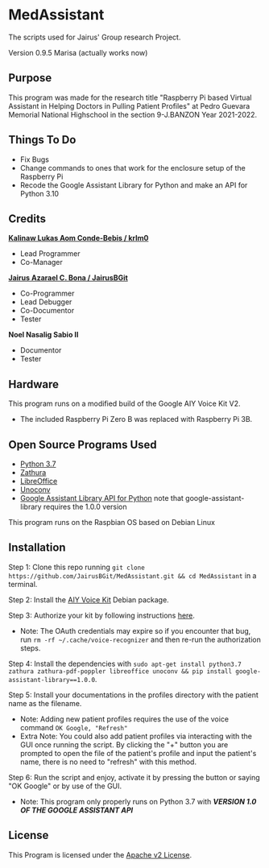# MedAssistant
The scripts used for Jairus' Group research Project.

Version 0.9.5 Marisa (actually works now)

## Purpose
This program was made for the research title "Raspberry Pi based Virtual Assistant in Helping Doctors in Pulling Patient Profiles" at Pedro Guevara Memorial National Highschool in the section 9-J.BANZON Year 2021-2022.

## Things To Do
- Fix Bugs
- Change commands to ones that work for the enclosure setup of the Raspberry Pi
- Recode the Google Assistant Library for Python and make an API for Python 3.10

## Credits

[**Kalinaw Lukas Aom Conde-Bebis / krlm0**](https://github.com/krlm0)
 - Lead Programmer
 - Co-Manager

[**Jairus Azarael C. Bona / JairusBGit**](https://github.com/JairusBGit)
 - Co-Programmer
 - Lead Debugger
 - Co-Documentor
 - Tester

**Noel Nasalig Sabio II**
 - Documentor
 - Tester

## Hardware
This program runs on a modified build of the Google AIY Voice Kit V2.

- The included Raspberry Pi Zero B was replaced with Raspberry Pi 3B.

## Open Source Programs Used
- [Python 3.7](https://www.python.org/)
- [Zathura](https://github.com/pwmt/zathura)
- [LibreOffice](https://github.com/LibreOffice)
- [Unoconv](https://github.com/unoconv/unoconv)
- [Google Assistant Library API for Python](https://github.com/googlesamples/assistant-sdk-python)  note that google-assistant-library requires the 1.0.0 version

This program runs on the Raspbian OS based on Debian Linux

## Installation
Step 1: Clone this repo running `git clone https://github.com/JairusBGit/MedAssistant.git && cd MedAssistant` in a terminal.

Step 2: Install the [AIY Voice Kit](https://github.com/google/aiyprojects-raspbian/releases) Debian package.

Step 3: Authorize your kit by following instructions [here](https://aiyprojects.withgoogle.com/voice/#assembly-guide).
  * Note: The OAuth credentials may expire so if you encounter that bug, run `rm -rf ~/.cache/voice-recognizer` and then re-run the authorization steps.

Step 4: Install the dependencies with `sudo apt-get install python3.7 zathura zathura-pdf-poppler libreoffice unoconv && pip install google-assistant-library==1.0.0`.

Step 5: Install your documentations in the profiles directory with the patient name as the filename.
  * Note: Adding new patient profiles requires the use of the voice command `OK Google, "Refresh"`
  * Extra Note: You could also add patient profiles via interacting with the GUI once running the script. By clicking the "+" button you are prompted to open the file of the patient's profile and input the patient's name, there is no need to "refresh" with this method.

Step 6: Run the script and enjoy, activate it by pressing the button or saying "OK Google" or by use of the GUI.
  * Note: This program only properly runs on Python 3.7 with ***VERSION 1.0 OF THE GOOGLE ASSISTANT API***

## License
This Program is licensed under the [Apache v2 License](http://www.apache.org/licenses).

